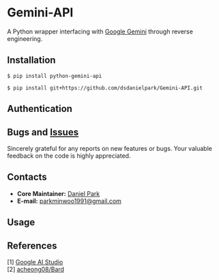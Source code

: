 # Gemini-API

A Python wrapper interfacing with [Google Gemini](https://gemini.google.com) through reverse engineering.

## Installation
```
$ pip install python-gemini-api
```
```
$ pip install git+https://github.com/dsdanielpark/Gemini-API.git
```

## Authentication


            
## Bugs and [Issues](https://github.com/dsdanielpark/Gemini-API/issues)
Sincerely grateful for any reports on new features or bugs. Your valuable feedback on the code is highly appreciated.

## Contacts
- **Core Maintainer:** [Daniel Park](https://github.com/dsdanielpark)
- **E-mail:** parkminwoo1991@gmail.com


## Usage


## References
[1] [Google AI Studio](https://ai.google.dev/tutorials/ai-studio_quickstart) <br>
[2] [acheong08/Bard](https://github.com/acheong08/Bard) <br>
